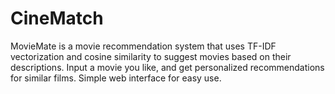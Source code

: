 # CineMatch
MovieMate is a movie recommendation system that uses TF-IDF vectorization and cosine similarity to suggest movies based on their descriptions. Input a movie you like, and get personalized recommendations for similar films. Simple web interface for easy use.
